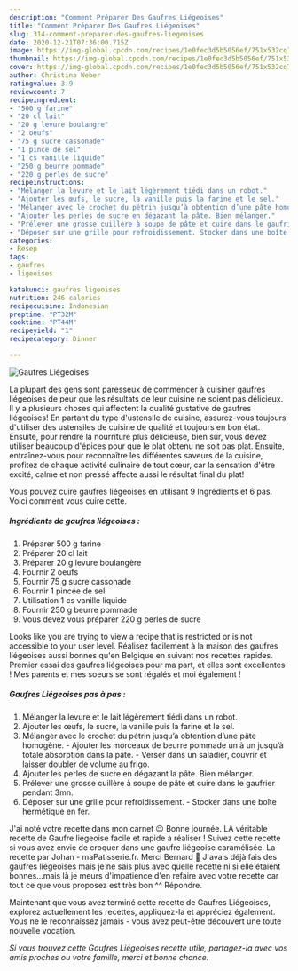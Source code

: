 ```yaml
---
description: "Comment Préparer Des Gaufres Liégeoises"
title: "Comment Préparer Des Gaufres Liégeoises"
slug: 314-comment-preparer-des-gaufres-liegeoises
date: 2020-12-21T07:36:00.715Z
image: https://img-global.cpcdn.com/recipes/1e0fec3d5b5056ef/751x532cq70/gaufres-liegeoises-photo-principale-de-la-recette.jpg
thumbnail: https://img-global.cpcdn.com/recipes/1e0fec3d5b5056ef/751x532cq70/gaufres-liegeoises-photo-principale-de-la-recette.jpg
cover: https://img-global.cpcdn.com/recipes/1e0fec3d5b5056ef/751x532cq70/gaufres-liegeoises-photo-principale-de-la-recette.jpg
author: Christina Weber
ratingvalue: 3.9
reviewcount: 7
recipeingredient:
- "500 g farine"
- "20 cl lait"
- "20 g levure boulangre"
- "2 oeufs"
- "75 g sucre cassonade"
- "1 pince de sel"
- "1 cs vanille liquide"
- "250 g beurre pommade"
- "220 g perles de sucre"
recipeinstructions:
- "Mélanger la levure et le lait légèrement tiédi dans un robot."
- "Ajouter les œufs, le sucre, la vanille puis la farine et le sel."
- "Mélanger avec le crochet du pétrin jusqu’à obtention d’une pâte homogène. Ajouter les morceaux de beurre pommade un à un jusqu’à totale absorption dans la pâte. Verser dans un saladier, couvrir et laisser doubler de volume au frigo."
- "Ajouter les perles de sucre en dégazant la pâte. Bien mélanger."
- "Prélever une grosse cuillère à soupe de pâte et cuire dans le gaufrier pendant 3mn."
- "Déposer sur une grille pour refroidissement. Stocker dans une boîte hermétique en fer."
categories:
- Resep
tags:
- gaufres
- ligeoises

katakunci: gaufres ligeoises 
nutrition: 246 calories
recipecuisine: Indonesian
preptime: "PT32M"
cooktime: "PT44M"
recipeyield: "1"
recipecategory: Dinner

---
```



![Gaufres Liégeoises](https://img-global.cpcdn.com/recipes/1e0fec3d5b5056ef/751x532cq70/gaufres-liegeoises-photo-principale-de-la-recette.jpg)

La plupart des gens sont paresseux de commencer à cuisiner gaufres liégeoises de peur que les résultats de leur cuisine ne soient pas délicieux. Il y a plusieurs choses qui affectent la qualité gustative de gaufres liégeoises! En partant du type d'ustensile de cuisine, assurez-vous toujours d'utiliser des ustensiles de cuisine de qualité et toujours en bon état. Ensuite, pour rendre la nourriture plus délicieuse, bien sûr, vous devez utiliser beaucoup d'épices pour que le plat obtenu ne soit pas plat. Ensuite, entraînez-vous pour reconnaître les différentes saveurs de la cuisine, profitez de chaque activité culinaire de tout cœur, car la sensation d'être excité, calme et non pressé affecte aussi le résultat final du plat!

<!--inarticleads1-->

Vous pouvez cuire gaufres liégeoises en utilisant 9 Ingrédients et 6 pas. Voici comment vous cuire cette.

##### Ingrédients de gaufres liégeoises :

1. Préparer 500 g farine
1. Préparer 20 cl lait
1. Préparer 20 g levure boulangère
1. Fournir 2 oeufs
1. Fournir 75 g sucre cassonade
1. Fournir 1 pincée de sel
1. Utilisation 1 cs vanille liquide
1. Fournir 250 g beurre pommade
1. Vous devez vous préparer 220 g perles de sucre


Looks like you are trying to view a recipe that is restricted or is not accessible to your user level. Réalisez facilement à la maison des gaufres liégeoises aussi bonnes qu&#39;en Belgique en suivant nos recettes rapides. Premier essai des gaufres liégeoises pour ma part, et elles sont excellentes ! Mes parents et mes soeurs se sont régalés et moi également ! 

<!--inarticleads2-->

##### Gaufres Liégeoises pas à pas :

1. Mélanger la levure et le lait légèrement tiédi dans un robot.
1. Ajouter les œufs, le sucre, la vanille puis la farine et le sel.
1. Mélanger avec le crochet du pétrin jusqu’à obtention d’une pâte homogène. - Ajouter les morceaux de beurre pommade un à un jusqu’à totale absorption dans la pâte. - Verser dans un saladier, couvrir et laisser doubler de volume au frigo.
1. Ajouter les perles de sucre en dégazant la pâte. Bien mélanger.
1. Prélever une grosse cuillère à soupe de pâte et cuire dans le gaufrier pendant 3mn.
1. Déposer sur une grille pour refroidissement. - Stocker dans une boîte hermétique en fer.


J&#39;ai noté votre recette dans mon carnet 😉 Bonne journée. LA véritable recette de Gaufre liégeoise facile et rapide à réaliser ! Suivez cette recette si vous avez envie de croquer dans une gaufre liégeoise caramélisée. La recette par Johan - maPatisserie.fr. Merci Bernard 🙂 J&#39;avais déjà fais des gaufres liégeoises mais je ne sais plus avec quelle recette ni si elle étaient bonnes…mais là je meurs d&#39;impatience d&#39;en refaire avec votre recette car tout ce que vous proposez est très bon ^^ Répondre. 

<!--inarticleads1-->

<p>
Maintenant que vous avez terminé cette recette de Gaufres Liégeoises, explorez actuellement les recettes, appliquez-la et appréciez également. Vous ne le reconnaissez jamais - vous avez peut-être découvert une toute nouvelle vocation.
</p>

<p>
<i>Si vous trouvez cette Gaufres Liégeoises recette utile, partagez-la avec vos amis proches ou votre famille, merci et bonne chance.</i>
</p>
